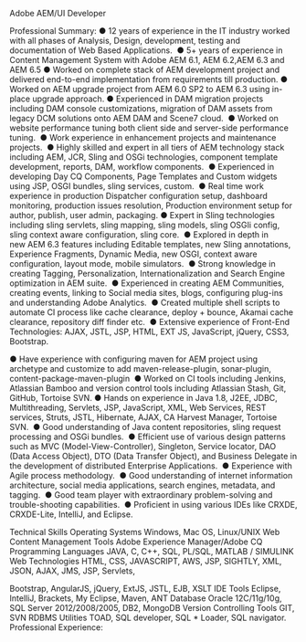 Adobe AEM/UI Developer

Professional Summary:
● 12 years of experience in the IT industry worked with all phases of Analysis, Design, development,
testing and documentation of Web Based Applications. 
● 5+ years of experience in Content Management System with Adobe AEM 6.1, AEM 6.2,AEM
6.3 and AEM 6.5
● Worked on complete stack of AEM development project and delivered end-to-end implementation
from requirements till production.
● Worked on AEM upgrade project from AEM 6.0 SP2 to AEM 6.3 using in-place upgrade
approach.
● Experienced in DAM migration projects including DAM console customizations, migration of DAM
assets from legacy DCM solutions onto AEM DAM and Scene7 cloud. 
● Worked on website performance tuning both client side and server-side performance tuning. 
● Work experience in enhancement projects and maintenance projects. 
● Highly skilled and expert in all tiers of AEM technology stack including AEM, JCR, Sling and
OSGi technologies, component template development, reports, DAM, workflow components. 
● Experienced in developing Day CQ Components, Page Templates and Custom widgets using JSP,
OSGI bundles, sling services, custom. 
● Real time work experience in production Dispatcher configuration setup, dashboard monitoring,
production issues resolution, Production environment setup for author, publish, user admin,
packaging.
● Expert in Sling technologies including sling servlets, sling mapping, sling models, sling OSGIi
config, sling context aware configuration, sling core. 
● Explored in depth in new AEM 6.3 features including Editable templates, new Sling annotations,
Experience Fragments, Dynamic Media, new OSGI, context aware configuration, layout mode,
mobile simulators. 
● Strong knowledge in creating Tagging, Personalization, Internationalization and Search Engine
optimization in AEM suite. 
● Experienced in creating AEM Communities, creating events, linking to Social media sites, blogs,
configuring plug-ins and understanding Adobe Analytics. 
● Created multiple shell scripts to automate CI process like cache clearance, deploy + bounce, Akamai
cache clearance, repository diff finder etc. 
● Extensive experience of Front-End Technologies: AJAX, JSTL, JSP, HTML, EXT JS,
JavaScript, jQuery, CSS3, Bootstrap. 

● Have experience with configuring maven for AEM project using archetype and customize to add
maven-release-plugin, sonar-plugin, content-package-maven-plugin 
● Worked on CI tools including Jenkins, Atlassian Bamboo and version control tools including
Atlassian Stash, Git, GitHub, Tortoise SVN.
● Hands on experience in Java 1.8, J2EE, JDBC, Multithreading, Servlets, JSP, JavaScript, XML,
Web Services, REST services, Struts, JSTL, Hibernate, AJAX, CA Harvest Manager, Tortoise
SVN. 
● Good understanding of Java content repositories, sling request processing and OSGi bundles. 
● Efficient use of various design patterns such as MVC (Model-View-Controller), Singleton, Service
locator, DAO (Data Access Object), DTO (Data Transfer Object), and Business Delegate in the
development of distributed Enterprise Applications. 
● Experience with Agile process methodology. 
● Good understanding of internet information architecture, social media applications, search engines,
metadata, and tagging. 
● Good team player with extraordinary problem-solving and trouble-shooting capabilities. 
● Proficient in using various IDEs like CRXDE, CRXDE-Lite, IntelliJ, and Eclipse. 

Technical Skills
Operating Systems Windows, Mac OS, Linux/UNIX
Web Content
Management Tools Adobe Experience Manager/Adobe CQ
Programming Languages JAVA, C, C++, SQL, PL/SQL, MATLAB / SIMULINK
Web Technologies HTML, CSS, JAVASCRIPT, AWS, JSP, SIGHTLY, XML, JSON, AJAX, JMS, JSP, Servlets,

Bootstrap, AngularJS, jQuery, ExtJS, JSTL, EJB, XSLT
IDE Tools Eclipse, IntelliJ, Brackets, My Eclipse, Maven, ANT
Database Oracle 12C/11g/10g, SQL Server 2012/2008/2005, DB2, MongoDB
Version Controlling Tools GIT, SVN
RDBMS Utilities TOAD, SQL developer, SQL * Loader, SQL navigator.
Professional Experience:
